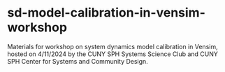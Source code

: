 # sd-model-calibration-in-vensim-workshop
Materials for workshop on system dynamics model calibration in Vensim, hosted on 4/11/2024 by the CUNY SPH Systems Science Club and CUNY SPH Center for Systems and Community Design. 
